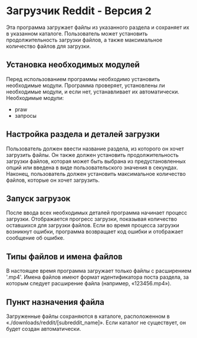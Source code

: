 <h1>Загрузчик Reddit - Версия 2</h1>
<p>Эта программа загружает файлы из указанного раздела и сохраняет их в указанном каталоге. Пользователь может установить продолжительность загрузки файлов, а также максимальное количество файлов для загрузки.</p>
<h2>Установка необходимых модулей</h2>
<p>Перед использованием программы необходимо установить необходимые модули. Программа проверяет, установлены ли необходимые модули, и если нет, устанавливает их автоматически. Необходимые модули:</p>
<ul>
    <li>praw</li>
    <li>запросы</li>
</ul>
<h2>Настройка раздела и деталей загрузки</h2>
<p>Пользователь должен ввести название раздела, из которого он хочет загрузить файлы. Он также должен установить продолжительность загрузки файлов, которая может быть выбрана из предустановленных опций или введена в виде пользовательского значения в секундах. Наконец, пользователь должен установить максимальное количество файлов, которые он хочет загрузить.</p>
<h2>Запуск загрузок</h2>
<p>После ввода всех необходимых деталей программа начинает процесс загрузки. Отображается прогресс загрузки, показывая количество оставшихся для загрузки файлов. Если во время процесса загрузки возникнут ошибки, программа возвращает код ошибки и отображает сообщение об ошибке.</p>
<h2>Типы файлов и имена файлов</h2>
<p>В настоящее время программа загружает только файлы с расширением '.mp4'. Имена файлов имеют формат идентификатора поста раздела, за которым следует расширение файла (например, «123456.mp4»).</p>
<h2>Пункт назначения файла</h2>
<p>Загруженные файлы сохраняются в каталоге, расположенном в «./downloads/reddit/[subreddit_name]». Если каталог не существует, он будет создан автоматически.</p>
